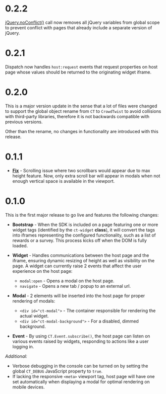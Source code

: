 # 0.2.2

[jQuery.noConflict()](http://api.jquery.com/jquery.noconflict/) call now removes all jQuery variables from global scope to prevent conflict with pages that already include a separate version of jQuery.

# 0.2.1

Dispatch now handles `host:request` events that request properties on host page whose values should be returned to the originating widget iframe.

# 0.2.0

This is a major version update in the sense that a lot of files were changed to support the global object rename from `CT` to `CrowdTwist` to avoid collisions with third-party libraries, therefore it is not backwards compatible with previous versions.

Other than the rename, no changes in functionality are introduced with this release.

# 0.1.1

- **[Fix](https://github.com/CrowdTwist/widgets-js-sdk/commit/4ad15eed38a93d71b2e6c6d4a47747a5ca2c7640)** - Scrolling issue where two scrollbars would appear due to max height feature. Now, only extra scroll bar will appear in modals when not enough vertical space is available in the viewport.

# 0.1.0

This is the first major release to go live and features the following changes:

- **Bootstrap** - When the SDK is included on a page featuring one or more widget tags (identified by the `ct-widget` **class**), it will convert the tags into iframes representing the configured functionality, such as a list of rewards or a survey. This process kicks off when the DOM is fully loaded.

- **Widget** - Handles communications between the host page and the iframe, ensuring dynamic resizing of height as well as visibility on the page. A widget can currently raise 2 events that affect the user experience on the host page:
  - `modal:open` - Opens a modal on the host page.
  - `navigate` - Opens a new tab / popup to an external url.

- **Modal** - 2 elements will be inserted into the host page for proper rendering of modals:
  - `<div id="ct-modal">` - The container responsible for rendering the actual widget.
  - `<div id="ct-modal-background">` - For a disabled, dimmed background.

- **Event** - By using `CT.Event.subscribe()`, the host page can listen on various events raised by widgets, responding to actions like a user logging in.

_Additional:_

- Verbose debugging in the console can be turned on by setting the global `CT_DEBUG` JavaScript property to `true`.
- If lacking the responsive `<meta>` viewport tag, host page will have one set automatically when displaying a modal for optimal rendering on mobile devices.